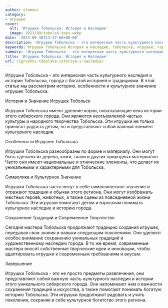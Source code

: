 ```yaml
---
author: olomouc
category:
- игрушки
cover:
  alt: 'Игрушки Тобольска: История и Наследие'
  image: 2023/09/tobolsk-toys.webp
date: '2023-09-16T13:37:00+00:00'
description: 'Игрушки Тобольска - это интересная часть культурного наследия и истории Тобольска, города с богатой историей и традициями. В этой статье мы рассмотрим...'
keywords: Игрушки Тобольска История и Наследие, тобольска, игрушки, города, культурное, значение, игрушек, культурного, наследия, истории, историю, традиций, это, часть, особенности, имеют
summary: 'Игрушки Тобольска - это интересная часть культурного наследия и истории Тобольска, города с богатой историей и традициями. В этой статье мы рассмотрим...'
title: 'Игрушки Тобольска: История и Наследие'
url: /igrushki-tobolska-istoriya-i-nasledie/
---
```


Игрушки Тобольска \- это интересная часть культурного наследия и истории Тобольска, города с богатой историей и традициями. В этой статье мы рассмотрим историю, особенности и культурное значение игрушек Тобольска.

История и Значение Игрушек Тобольск

Игрушки Тобольска имеют древние корни, охватывающие века истории этого сибирского города. Они являются неотъемлемой частью культуры и народного творчества Тобольска. Эти игрушки не только приносят радость детям, но и представляют собой важный элемент культурного наследия.

Особенности Игрушек Тобольска

Игрушки Тобольска разнообразны по форме и материалу. Они могут быть сделаны из дерева, кожи, ткани и других природных материалов. Часто они имеют национальные и этнические элементы, что делает их уникальными и характерными для Тобольска.

Символика и Культурное Значение

Игрушки Тобольска часто несут в себе символическое значение и отражают традиции и обычаи этого региона. Они могут изображать местных героев, животных, а также сцены из повседневной жизни Тобольска. Эти игрушки помогают детям и взрослым понимать культурное наследие и историю города.

Сохранение Традиций и Современное Творчество

Сегодня мастера Тобольска продолжают традицию создания игрушек, передавая свои знания и навыки следующим поколениям. Они уделяют особое внимание сохранению уникальных традиций и художественному наследию города. В то же время, современные мастера вносят собственные творческие идеи и инновации, чтобы адаптировать игрушки к современным требованиям и вкусам.

Завершение

Игрушки Тобольска \- это не просто предметы развлечения, они представляют собой важную часть культурного наследия и истории этого уникального сибирского города. Они напоминают нам о важности сохранения традиций и искусства, а также помогают понимать богатую историю Тобольска. Эти игрушки продолжают радовать и учить поколения, сохраняя в себе культурное богатство этого региона.
